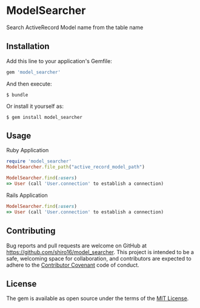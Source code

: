 # ModelSearcher

Search ActiveRecord Model name from the table name

## Installation

Add this line to your application's Gemfile:

```ruby
gem 'model_searcher'
```

And then execute:

    $ bundle

Or install it yourself as:

    $ gem install model_searcher

## Usage

Ruby Application

```ruby
require 'model_searcher'
ModelSearcher.file_path("active_record_model_path")

ModelSearcher.find(:users)
=> User (call 'User.connection' to establish a connection)
```

Rails Application

```ruby
ModelSearcher.find(:users)
=> User (call 'User.connection' to establish a connection)
```

## Contributing

Bug reports and pull requests are welcome on GitHub at https://github.com/shiro16/model_searcher. This project is intended to be a safe, welcoming space for collaboration, and contributors are expected to adhere to the [Contributor Covenant](contributor-covenant.org) code of conduct.


## License

The gem is available as open source under the terms of the [MIT License](http://opensource.org/licenses/MIT).

